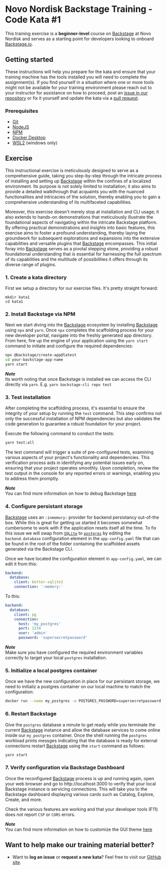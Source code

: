 Novo Nordisk Backstage Training - Code Kata #1
======================================

This training exercise is a **beginner-level** course on [Backstage](https://github.com/backstage/backstage/) at Novo Nordisk and serves as a starting point for developers looking to onboard [Backstage.io](https://backstage.io/).

## Getting started
These instructions will help you prepare for the kata and ensure that your training machine has the tools installed you will need to complete the assignment(s). If you find yourself in a situation where one or more tools might not be available for your training environment please reach out to your instructor for assistance on how to proceed, post an [issue in our repository](https://github.com/NovoNordisk-OpenSource/dojo/issues) or fix it yourself and update the kata via a [pull request](https://github.com/NovoNordisk-OpenSource/dojo/pulls).

### Prerequisites
* [Git](https://git-scm.com/book/en/v2/Getting-Started-Installing-Git)
* [NodeJS](https://nodejs.org/)
* [NPM](https://docs.npmjs.com/downloading-and-installing-node-js-and-npm)
* [Docker Desktop](https://docs.docker.com/desktop/)
* [WSL2](https://learn.microsoft.com/en-us/windows/wsl/install) (windows only)

## Exercise
This instructional exercise is meticulously designed to serve as a comprehensive guide, taking you step-by-step through the intricate process of installing and setting up [Backstage](https://github.com/backstage/backstage/) within the confines of a localized environment. Its purpose is not solely limited to installation; it also aims to provide a detailed walkthrough that acquaints you with the nuanced functionalities and intricacies of the solution, thereby enabling you to gain a comprehensive understanding of its multifaceted capabilities.

Moreover, this exercise doesn't merely stop at installation and CLI usage; it also extends to hands-on demonstrations that meticulously illustrate the foundational aspects of navigating within the intricate Backstage platform. By offering practical demonstrations and insights into basic features, this exercise aims to foster a profound understanding, thereby laying the groundwork for subsequent explorations and expansions into the extensive capabilities and versatile plugins that [Backstage](https://github.com/backstage/backstage/) encompasses. This initial foray into [Backstage](https://github.com/backstage/backstage/) serves as a pivotal stepping stone, providing a robust foundational understanding that is essential for harnessing the full spectrum of its capabilities and the multitude of possibilities it offers through its diverse range of plugins.

### 1. Create a kata directory
First we setup a directory for our exercise files. It's pretty straight forward:

```
mkdir kata1
cd kata1
```

### 2. Install Backstage via NPM
Next we start diving into the [Backstage](https://github.com/backstage/backstage/) ecosystem by installing [Backstage](https://github.com/backstage/backstage/) using `npx` and `yarn`. Once `npx` completes the scaffolding process for your new developer portal, navigate into the freshly generated app directory. From here, fire up the engine of your application using the `yarn start` command to initiate and configure the required dependencies:

```bash
npx @backstage/create-app@latest
cd your-backstage-app-name
yarn start
```

***Note*** <br/>
Its worth noting that once Backstage is installed we can access the CLI directly via `yarn`. E.g. `yarn backstage-cli repo test`

### 3. Test installation
After completing the scaffolding process, it's essential to ensure the integrity of your setup by running the `test` command. This step confirms not only the successful installation of NPM dependencies but also validates the code generation to guarantee a robust foundation for your project.

Execute the following command to conduct the tests:

```bash
yarn test:all
```

The test command will trigger a suite of pre-configured tests, examining various aspects of your project's functionality and dependencies. This verification process aids in identifying any potential issues early on, ensuring that your project operates smoothly. Upon completion, review the test output in the console for any reported errors or warnings, enabling you to address them promptly.

***Note*** <br/>
You can find more information on how to debug Backstage [here](https://backstage.io/docs/local-dev/debugging)

### 4. Configure persistant storage
[Backstage](https://github.com/backstage/backstage/) uses an `:inmemory:` provider for backend persistancy out-of-the box. While this is great for getting us started it becomes somewhat cumbersome to work with if the application resets itself all the time. To fix this issue we will swap from [`SQLite`](https://www.sqlite.org/index.html) to [`postgres`](https://www.postgresql.org/) by editing the `backend.database` configuration element in the `app-config.yaml` file that can be found in the root of the folder containing the scaffolded assets generated via the Backstage CLI.

Once we have located the configuration element in `app-config.yaml`, we can edit it from this:

```yaml
backend:
  database:
    client: better-sqlite3
    connection: ':memory:'
```

To this:

```yaml
backend:
  database:
    client: pg
    connection:
      host: 'my_postgres'
      port: 1234
      user: 'admin'
      password: 'supersecretpassword'
```

***Note*** <br/>
Make sure you have configured the required environment variables correctly to target your local `postgres` installation.

### 5. Initialize a local postgres container
Once we have the new configuration in place for our persistant storage, we need to initializ a postgres container on our local machine to match the configuration:

```bash
docker run --name my_postgres -e POSTGRES_PASSWORD=supersecretpassword -e POSTGRES_USER=admin -e POSTGRES_HOST=1234 -e POSTGRES_PORT=1234 -d postgres
```

### 6. Restart Backstage
Give the `postgres` database a minute to get ready while you terminate the current [Backstage](https://github.com/backstage/backstage/) instance and allow the database services to come online inside our `my_postgres` container. Once the shell running the `postgres` workload prints messges indicating that the database is ready for external connections restart [Backstage](https://github.com/backstage/backstage/) using the `start` command as follows:

```bash
yarn start
```

### 7. Verify configuration via Backstage Dashboard
Once the reconfigured [Backstage](https://github.com/backstage/backstage/) process is up and running again, open your web browser and go to http://localhost:3000 to verify that your local Backstage instance is servicing connections. This will take you to the Backstage dashboard displaying various cards such as Catalog, Explore, Create, and more.

Check the various features are working and that your developer tools (F11) does not report `CSP` or `CORS` errors.

***Note*** <br/>
You can find more information on how to customize the GUI theme [here](https://backstage.io/docs/getting-started/app-custom-theme)

## Want to help make our training material better?
 * Want to **log an issue** or **request a new kata**? Feel free to visit our [GitHub site](https://github.com/NovoNordisk-OpenSource/dojo/issues).

